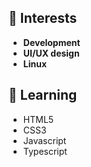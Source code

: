 ## 👀 Interests
- **Development**
- **UI/UX design**
- **Linux**

## 🌱 Learning

- HTML5
- CSS3
- Javascript
- Typescript
